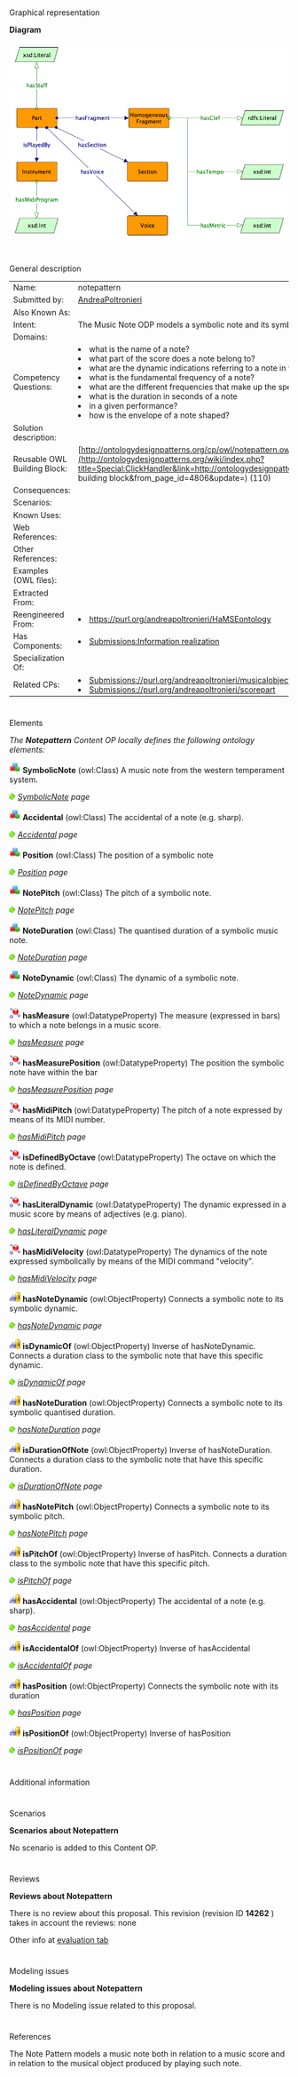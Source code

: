 # 

 Graphical representation



__Diagram__ 





[![Image:Scorepart_pattern.png](./Scorepart_pattern.png)](../Image/Scorepart_pattern.png.md "Image:Scorepart_pattern.png")





# 

 General description




|  |  |
| --- | --- |
|  Name:  |  notepattern  |
|  Submitted by:  | [AndreaPoltronieri](../User/AndreaPoltronieri.md "User:AndreaPoltronieri")  |
|  Also Known As:  |  |
|  Intent:  |  The Music Note ODP models a symbolic note and its symbolic attributes.  |
|  Domains:  |  |
|  Competency Questions:  | <li>       what is the name of a note?      </li><li>       what part of the score does a note belong to?      </li><li>       what are the dynamic indications referring to a note in the score?      </li><li>       what is the fundamental frequency of a note?      </li><li>       what are the different frequencies that make up the spectrum of a note?      </li><li>       what is the duration in seconds of a note      </li><li>       in a given performance?      </li><li>       how is the envelope of a note shaped?      </li> |
|  Solution description:  |  |
|  Reusable OWL Building Block:  | [http://ontologydesignpatterns.org/cp/owl/notepattern.owl](http://ontologydesignpatterns.org/wiki/index.php?title=Special:ClickHandler&link=http://ontologydesignpatterns.org/cp/owl/notepattern.owl&message=OWL building block&from_page_id=4806&update=)  (110)  |
|  Consequences:  |  |
|  Scenarios:  |  |
|  Known Uses:  |  |
|  Web References:  |  |
|  Other References:  |  |
|  Examples (OWL files):  |  |
|  Extracted From:  |  |
|  Reengineered From:  | <li><a class="external free" href="https://purl.org/andreapoltronieri/HaMSEontology" rel="nofollow" title="https://purl.org/andreapoltronieri/HaMSEontology">        https://purl.org/andreapoltronieri/HaMSEontology       </a></li> |
|  Has Components:  | <li><a href="../Information_realization/Information_realization.md" title="Submissions:Information realization">        Submissions:Information realization       </a></li> |
|  Specialization Of:  |  |
|  Related CPs:  | <li><a class="new" href="http://ontologydesignpatterns.org/wiki/index.php?title=Submissions://purl.org/andreapoltronieri/musicalobject&amp;action=edit&amp;redlink=1" title="Submissions://purl.org/andreapoltronieri/musicalobject (not yet written)">        Submissions://purl.org/andreapoltronieri/musicalobject       </a></li><li><a class="new" href="http://ontologydesignpatterns.org/wiki/index.php?title=Submissions://purl.org/andreapoltronieri/scorepart&amp;action=edit&amp;redlink=1" title="Submissions://purl.org/andreapoltronieri/scorepart (not yet written)">        Submissions://purl.org/andreapoltronieri/scorepart       </a></li> |



  





# 

 Elements



_The
 __Notepattern__ 
 Content OP locally defines the following ontology elements:_ 





[![Class](./20px-Class.gif)](../Image/Class.gif.md "Class")
__SymbolicNote__ 
 (owl:Class) A music note from the western temperament system.
 
[![](./11px-ArrowRight.gif)](../Image/ArrowRight.gif.md "ArrowRight.gif")
_[SymbolicNote](./Notepattern/SymbolicNote.md "Submissions:Notepattern/SymbolicNote") 
 page_ 



[![Class](./20px-Class.gif)](../Image/Class.gif.md "Class")
__Accidental__ 
 (owl:Class) The accidental of a note (e.g. sharp).
 
[![](./11px-ArrowRight.gif)](../Image/ArrowRight.gif.md "ArrowRight.gif")
_[Accidental](./Notepattern/Accidental.md "Submissions:Notepattern/Accidental") 
 page_ 



[![Class](./20px-Class.gif)](../Image/Class.gif.md "Class")
__Position__ 
 (owl:Class) The position of a symbolic note
 
[![](./11px-ArrowRight.gif)](../Image/ArrowRight.gif.md "ArrowRight.gif")
_[Position](./Notepattern/hasMeasurePosition.md "Submissions:Notepattern/Position") 
 page_ 



[![Class](./20px-Class.gif)](../Image/Class.gif.md "Class")
__NotePitch__ 
 (owl:Class) The pitch of a symbolic note.
 
[![](./11px-ArrowRight.gif)](../Image/ArrowRight.gif.md "ArrowRight.gif")
_[NotePitch](./Notepattern/hasNotePitch.md "Submissions:Notepattern/NotePitch") 
 page_ 



[![Class](./20px-Class.gif)](../Image/Class.gif.md "Class")
__NoteDuration__ 
 (owl:Class) The quantised duration of a symbolic music note.
 
[![](./11px-ArrowRight.gif)](../Image/ArrowRight.gif.md "ArrowRight.gif")
_[NoteDuration](./Notepattern/hasNoteDuration.md "Submissions:Notepattern/NoteDuration") 
 page_ 



[![Class](./20px-Class.gif)](../Image/Class.gif.md "Class")
__NoteDynamic__ 
 (owl:Class) The dynamic of a symbolic note.
 
[![](./11px-ArrowRight.gif)](../Image/ArrowRight.gif.md "ArrowRight.gif")
_[NoteDynamic](./Notepattern/hasNoteDynamic.md "Submissions:Notepattern/NoteDynamic") 
 page_ 



[![DatatypeProperty](./20px-DatatypeProperty.gif)](../Image/DatatypeProperty.gif.md "DatatypeProperty")
__hasMeasure__ 
 (owl:DatatypeProperty) The measure (expressed in bars) to which a note belongs in a music score.
 
[![](./11px-ArrowRight.gif)](../Image/ArrowRight.gif.md "ArrowRight.gif")
_[hasMeasure](./Notepattern/hasMeasure.md "Submissions:Notepattern/hasMeasure") 
 page_ 



[![DatatypeProperty](./20px-DatatypeProperty.gif)](../Image/DatatypeProperty.gif.md "DatatypeProperty")
__hasMeasurePosition__ 
 (owl:DatatypeProperty) The position the symbolic note have within the bar
 
[![](./11px-ArrowRight.gif)](../Image/ArrowRight.gif.md "ArrowRight.gif")
_[hasMeasurePosition](./Notepattern/hasMeasurePosition.md "Submissions:Notepattern/hasMeasurePosition") 
 page_ 



[![DatatypeProperty](./20px-DatatypeProperty.gif)](../Image/DatatypeProperty.gif.md "DatatypeProperty")
__hasMidiPitch__ 
 (owl:DatatypeProperty) The pitch of a note expressed by means of its MIDI number.
 
[![](./11px-ArrowRight.gif)](../Image/ArrowRight.gif.md "ArrowRight.gif")
_[hasMidiPitch](./Notepattern/hasMidiPitch.md "Submissions:Notepattern/hasMidiPitch") 
 page_ 



[![DatatypeProperty](./20px-DatatypeProperty.gif)](../Image/DatatypeProperty.gif.md "DatatypeProperty")
__isDefinedByOctave__ 
 (owl:DatatypeProperty) The octave on which the note is defined.
 
[![](./11px-ArrowRight.gif)](../Image/ArrowRight.gif.md "ArrowRight.gif")
_[isDefinedByOctave](./Notepattern/isDefinedByOctave.md "Submissions:Notepattern/isDefinedByOctave") 
 page_ 



[![DatatypeProperty](./20px-DatatypeProperty.gif)](../Image/DatatypeProperty.gif.md "DatatypeProperty")
__hasLiteralDynamic__ 
 (owl:DatatypeProperty) The dynamic expressed in a music score by means of adjectives (e.g. piano).
 
[![](./11px-ArrowRight.gif)](../Image/ArrowRight.gif.md "ArrowRight.gif")
_[hasLiteralDynamic](./Notepattern/hasLiteralDynamic.md "Submissions:Notepattern/hasLiteralDynamic") 
 page_ 



[![DatatypeProperty](./20px-DatatypeProperty.gif)](../Image/DatatypeProperty.gif.md "DatatypeProperty")
__hasMidiVelocity__ 
 (owl:DatatypeProperty) The dynamics of the note expressed symbolically by means of the MIDI command "velocity".
 
[![](./11px-ArrowRight.gif)](../Image/ArrowRight.gif.md "ArrowRight.gif")
_[hasMidiVelocity](./Notepattern/hasMidiVelocity.md "Submissions:Notepattern/hasMidiVelocity") 
 page_ 



[![ObjectProperty](./20px-ObjectProperty.gif)](../Image/ObjectProperty.gif.md "ObjectProperty")
__hasNoteDynamic__ 
 (owl:ObjectProperty) Connects a symbolic note to its symbolic dynamic.
 
[![](./11px-ArrowRight.gif)](../Image/ArrowRight.gif.md "ArrowRight.gif")
_[hasNoteDynamic](./Notepattern/hasNoteDynamic.md "Submissions:Notepattern/hasNoteDynamic") 
 page_ 



[![ObjectProperty](./20px-ObjectProperty.gif)](../Image/ObjectProperty.gif.md "ObjectProperty")
__isDynamicOf__ 
 (owl:ObjectProperty) Inverse of hasNoteDynamic. Connects a duration class to the symbolic note that have this specific dynamic.
 
[![](./11px-ArrowRight.gif)](../Image/ArrowRight.gif.md "ArrowRight.gif")
_[isDynamicOf](./Notepattern/isDynamicOf.md "Submissions:Notepattern/isDynamicOf") 
 page_ 



[![ObjectProperty](./20px-ObjectProperty.gif)](../Image/ObjectProperty.gif.md "ObjectProperty")
__hasNoteDuration__ 
 (owl:ObjectProperty) Connects a symbolic note to its symbolic quantised duration.
 
[![](./11px-ArrowRight.gif)](../Image/ArrowRight.gif.md "ArrowRight.gif")
_[hasNoteDuration](./Notepattern/hasNoteDuration.md "Submissions:Notepattern/hasNoteDuration") 
 page_ 



[![ObjectProperty](./20px-ObjectProperty.gif)](../Image/ObjectProperty.gif.md "ObjectProperty")
__isDurationOfNote__ 
 (owl:ObjectProperty) Inverse of hasNoteDuration. Connects a duration class to the symbolic note that have this specific duration.
 
[![](./11px-ArrowRight.gif)](../Image/ArrowRight.gif.md "ArrowRight.gif")
_[isDurationOfNote](./Notepattern/isDurationOfNote.md "Submissions:Notepattern/isDurationOfNote") 
 page_ 



[![ObjectProperty](./20px-ObjectProperty.gif)](../Image/ObjectProperty.gif.md "ObjectProperty")
__hasNotePitch__ 
 (owl:ObjectProperty) Connects a symbolic note to its symbolic pitch.
 
[![](./11px-ArrowRight.gif)](../Image/ArrowRight.gif.md "ArrowRight.gif")
_[hasNotePitch](./Notepattern/hasNotePitch.md "Submissions:Notepattern/hasNotePitch") 
 page_ 



[![ObjectProperty](./20px-ObjectProperty.gif)](../Image/ObjectProperty.gif.md "ObjectProperty")
__isPitchOf__ 
 (owl:ObjectProperty) Inverse of hasPitch. Connects a duration class to the symbolic note that have this specific pitch.
 
[![](./11px-ArrowRight.gif)](../Image/ArrowRight.gif.md "ArrowRight.gif")
_[isPitchOf](./Notepattern/isPitchOf.md "Submissions:Notepattern/isPitchOf") 
 page_ 



[![ObjectProperty](./20px-ObjectProperty.gif)](../Image/ObjectProperty.gif.md "ObjectProperty")
__hasAccidental__ 
 (owl:ObjectProperty) The accidental of a note (e.g. sharp).
 
[![](./11px-ArrowRight.gif)](../Image/ArrowRight.gif.md "ArrowRight.gif")
_[hasAccidental](./Notepattern/hasAccidental.md "Submissions:Notepattern/hasAccidental") 
 page_ 



[![ObjectProperty](./20px-ObjectProperty.gif)](../Image/ObjectProperty.gif.md "ObjectProperty")
__isAccidentalOf__ 
 (owl:ObjectProperty) Inverse of hasAccidental
 
[![](./11px-ArrowRight.gif)](../Image/ArrowRight.gif.md "ArrowRight.gif")
_[isAccidentalOf](./Notepattern/isAccidentalOf.md "Submissions:Notepattern/isAccidentalOf") 
 page_ 



[![ObjectProperty](./20px-ObjectProperty.gif)](../Image/ObjectProperty.gif.md "ObjectProperty")
__hasPosition__ 
 (owl:ObjectProperty) Connects the symbolic note with its duration
 
[![](./11px-ArrowRight.gif)](../Image/ArrowRight.gif.md "ArrowRight.gif")
_[hasPosition](./Notepattern/hasPosition.md "Submissions:Notepattern/hasPosition") 
 page_ 



[![ObjectProperty](./20px-ObjectProperty.gif)](../Image/ObjectProperty.gif.md "ObjectProperty")
__isPositionOf__ 
 (owl:ObjectProperty) Inverse of hasPosition
 
[![](./11px-ArrowRight.gif)](../Image/ArrowRight.gif.md "ArrowRight.gif")
_[isPositionOf](./Notepattern/isPositionOf.md "Submissions:Notepattern/isPositionOf") 
 page_ 


  





# 

 Additional information



# 

 Scenarios




__Scenarios about Notepattern__ 


 No scenario is added to this Content OP.
 




# 

 Reviews




__Reviews about Notepattern__ 


 There is no review about this proposal.
This revision (revision ID
 __14262__ 
 ) takes in account the reviews: none
 



 Other info at
 [evaluation tab](http://ontologydesignpatterns.org/wiki/index.php?title=Submissions:Notepattern&action=evaluation "http://ontologydesignpatterns.org/wiki/index.php?title=Submissions:Notepattern&action=evaluation") 





# 

 Modeling issues




__Modeling issues about Notepattern__ 


 There is no Modeling issue related to this proposal.
 




# 

 References



  

 The Note Pattern models a music note both in relation to a music score and in relation to the musical object produced by playing such note.